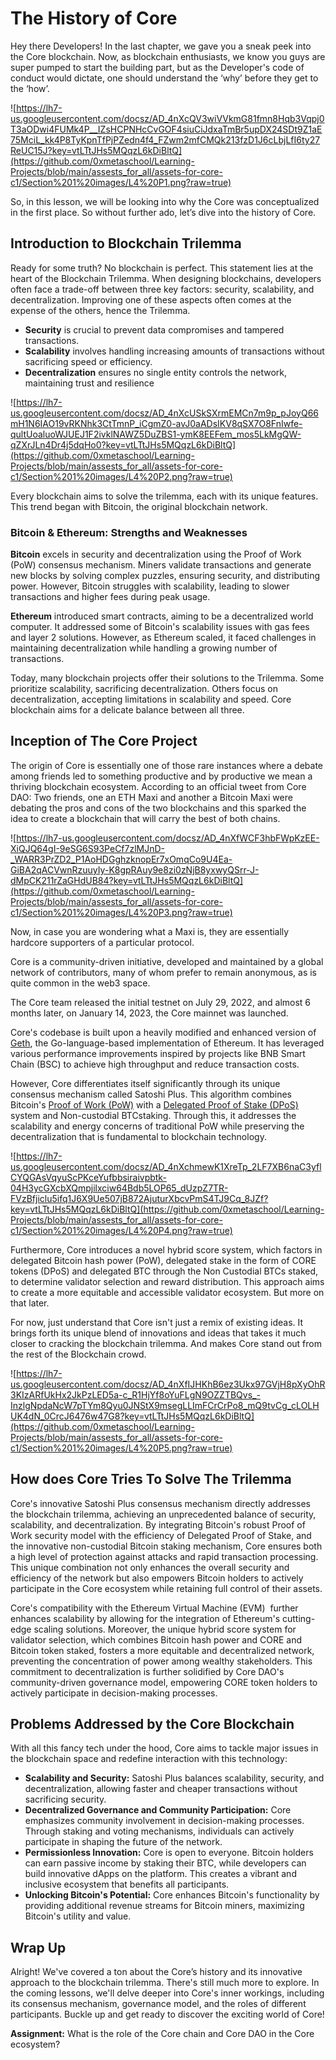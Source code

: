 # The History of Core

Hey there Developers! In the last chapter, we gave you a sneak peek into the Core blockchain. Now, as blockchain enthusiasts, we know you guys are super pumped to start the building part, but as the Developer's code of conduct would dictate, one should understand the ‘why’ before they get to the ‘how’.

![https://lh7-us.googleusercontent.com/docsz/AD_4nXcQV3wiVVkmG81fmn8Hqb3Vqpj0T3aODwi4FUMk4P__IZsHCPNHcCvGOF4siuCiJdxaTmBr5upDX24SDt9Z1aE75MciL_kk4P8TyKpnTfPjPZedn4f4_FZwm2mfCMQk213fzD1J6cLbjLfI6ty27ReUC15J?key=vtLTtJHs5MQqzL6kDiBltQ](https://github.com/0xmetaschool/Learning-Projects/blob/main/assests_for_all/assets-for-core-c1/Section%201%20images/L4%20P1.png?raw=true)

So, in this lesson, we will be looking into why the Core was conceptualized in the first place. So without further ado, let’s dive into the history of Core.

## Introduction to Blockchain Trilemma

Ready for some truth? No blockchain is perfect. This statement lies at the heart of the Blockchain Trilemma. When designing blockchains, developers often face a trade-off between three key factors: security, scalability, and decentralization. Improving one of these aspects often comes at the expense of the others, hence the Trilemma.

- **Security** is crucial to prevent data compromises and tampered transactions.
- **Scalability** involves handling increasing amounts of transactions without sacrificing speed or efficiency.
- **Decentralization** ensures no single entity controls the network, maintaining trust and resilience

![https://lh7-us.googleusercontent.com/docsz/AD_4nXcUSkSXrmEMCn7m9p_pJoyQ66mH1N6IAO19vRKNhk3CtTmnP_iCgmZ0-avJ0aADsIKV8qSX7O8FnIwfe-qultUoaluoWJUEJ1F2ivklNAWZ5DuZBS1-ymK8EEFem_mos5LkMgQW-qZXrJLn4Dr4j5dqHo0?key=vtLTtJHs5MQqzL6kDiBltQ](https://github.com/0xmetaschool/Learning-Projects/blob/main/assests_for_all/assets-for-core-c1/Section%201%20images/L4%20P2.png?raw=true)

Every blockchain aims to solve the trilemma, each with its unique features. This trend began with Bitcoin, the original blockchain network.

### Bitcoin & Ethereum: Strengths and Weaknesses

**Bitcoin** excels in security and decentralization using the Proof of Work (PoW) consensus mechanism. Miners validate transactions and generate new blocks by solving complex puzzles, ensuring security, and distributing power. However, Bitcoin struggles with scalability, leading to slower transactions and higher fees during peak usage.

**Ethereum** introduced smart contracts, aiming to be a decentralized world computer. It addressed some of Bitcoin's scalability issues with gas fees and layer 2 solutions. However, as Ethereum scaled, it faced challenges in maintaining decentralization while handling a growing number of transactions.

Today, many blockchain projects offer their solutions to the Trilemma. Some prioritize scalability, sacrificing decentralization. Others focus on decentralization, accepting limitations in scalability and speed. Core blockchain aims for a delicate balance between all three.

## Inception of The Core Project

The origin of Core is essentially one of those rare instances where a debate among friends led to something productive and by productive we mean a thriving blockchain ecosystem. According to an official tweet from Core DAO: Two friends, one an ETH Maxi and another a Bitcoin Maxi were debating the pros and cons of the two blockchains and this sparked the idea to create a blockchain that will carry the best of both chains.

![https://lh7-us.googleusercontent.com/docsz/AD_4nXfWCF3hbFWpKzEE-XiQJQ64gI-9eSG6S93PeCf7zlMJnD-_WARR3PrZD2_P1AoHDGghzknopEr7xOmqCo9U4Ea-GiBA2qACVwnRzuuyIy-K8gpRAuy9e8zi0zNjB8yxwyQSrr-J-dMpCK211rZaGHdUB84?key=vtLTtJHs5MQqzL6kDiBltQ](https://github.com/0xmetaschool/Learning-Projects/blob/main/assests_for_all/assets-for-core-c1/Section%201%20images/L4%20P3.png?raw=true)

Now, in case you are wondering what a Maxi is, they are essentially hardcore supporters of a particular protocol.

Core is a community-driven initiative, developed and maintained by a global network of contributors, many of whom prefer to remain anonymous, as is quite common in the web3 space.

The Core team released the initial testnet on July 29, 2022, and almost 6 months later, on January 14, 2023, the Core mainnet was launched.

Core's codebase is built upon a heavily modified and enhanced version of [Geth](https://geth.ethereum.org/), the Go-language-based implementation of Ethereum. It has leveraged various performance improvements inspired by projects like BNB Smart Chain (BSC) to achieve high throughput and reduce transaction costs.

However, Core differentiates itself significantly through its unique consensus mechanism called Satoshi Plus. This algorithm combines Bitcoin's [Proof of Work (PoW)](https://ethereum.org/en/developers/docs/consensus-mechanisms/pow/) with a [Delegated Proof of Stake (DPoS)](https://en.bitcoin.it/wiki/Delegated_proof_of_stake) system and Non-custodial BTCstaking. Through this, it addresses the scalability and energy concerns of traditional PoW while preserving the decentralization that is fundamental to blockchain technology.

![https://lh7-us.googleusercontent.com/docsz/AD_4nXchmewK1XreTp_2LF7XB6naC3yflCYQGAsVqyuScPKceYufbbsiraivpbtk-04H3ycGXcbXQmpjilxciw64Bdb5LOP65_dUzpZ7TR-FVzBfjiclu5ifq1J6X9Ue507jB872AjuturXbcvPmS4TJ9Cq_8JZf?key=vtLTtJHs5MQqzL6kDiBltQ](https://github.com/0xmetaschool/Learning-Projects/blob/main/assests_for_all/assets-for-core-c1/Section%201%20images/L4%20P4.png?raw=true)

Furthermore, Core introduces a novel hybrid score system, which factors in delegated Bitcoin hash power (PoW), delegated stake in the form of CORE tokens (DPoS) and delegated BTC through the Non Custodial BTCs staked, to determine validator selection and reward distribution. This approach aims to create a more equitable and accessible validator ecosystem. But more on that later.

For now, just understand that Core isn't just a remix of existing ideas. It brings forth its unique blend of innovations and ideas that takes it much closer to cracking the blockchain trilemma. And makes Core stand out from the rest of the Blockchain crowd.

![https://lh7-us.googleusercontent.com/docsz/AD_4nXfIJHKhB6ez3Ukx97GVjH8pXyOhR3KIzARfUkHx2JkPzLED5a-c_R1HjYf8oYuFLgN9OZZTBQvs_-InzlgNpdaNcW7pTYm8Qyu0JNStX9msegLLImFCrCrPo8_mQ9tvCg_cLOLHUK4dN_0CrcJ6476w47G8?key=vtLTtJHs5MQqzL6kDiBltQ](https://github.com/0xmetaschool/Learning-Projects/blob/main/assests_for_all/assets-for-core-c1/Section%201%20images/L4%20P5.png?raw=true)

## How does Core Tries To Solve The Trilemma

Core's innovative Satoshi Plus consensus mechanism directly addresses the blockchain trilemma, achieving an unprecedented balance of security, scalability, and decentralization. By integrating Bitcoin's robust Proof of Work security model with the efficiency of Delegated Proof of Stake, and the innovative non-custodial Bitcoin staking mechanism, Core ensures both a high level of protection against attacks and rapid transaction processing. This unique combination not only enhances the overall security and efficiency of the network but also empowers Bitcoin holders to actively participate in the Core ecosystem while retaining full control of their assets.

Core's compatibility with the Ethereum Virtual Machine (EVM)  further enhances scalability by allowing for the integration of Ethereum's cutting-edge scaling solutions. Moreover, the unique hybrid score system for validator selection, which combines Bitcoin hash power and CORE and Bitcoin token staked, fosters a more equitable and decentralized network, preventing the concentration of power among wealthy stakeholders. This commitment to decentralization is further solidified by Core DAO's community-driven governance model, empowering CORE token holders to actively participate in decision-making processes.

## Problems Addressed by the Core Blockchain

With all this fancy tech under the hood, Core aims to tackle major issues in the blockchain space and redefine interaction with this technology:

- **Scalability and Security:** Satoshi Plus balances scalability, security, and decentralization, allowing faster and cheaper transactions without sacrificing security.
- **Decentralized Governance and Community Participation:** Core emphasizes community involvement in decision-making processes. Through staking and voting mechanisms, individuals can actively participate in shaping the future of the network.
- **Permissionless Innovation:** Core is open to everyone. Bitcoin holders can earn passive income by staking their BTC, while developers can build innovative dApps on the platform. This creates a vibrant and inclusive ecosystem that benefits all participants.
- **Unlocking Bitcoin's Potential:** Core enhances Bitcoin's functionality by providing additional revenue streams for Bitcoin miners, maximizing Bitcoin's utility and value.

## **Wrap Up**

Alright! We've covered a ton about the Core’s history and its innovative approach to the blockchain trilemma. There's still much more to explore. In the coming lessons, we'll delve deeper into Core's inner workings, including its consensus mechanism, governance model, and the roles of different participants. Buckle up and get ready to discover the exciting world of Core!

**Assignment:** What is the role of the Core chain and Core DAO in the Core ecosystem?